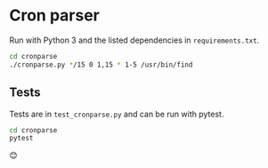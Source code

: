 # Cron parser

Run with Python 3 and the listed dependencies in `requirements.txt`.

```bash
cd cronparse
./cronparse.py */15 0 1,15 * 1-5 /usr/bin/find
```

## Tests

Tests are in `test_cronparse.py` and can be run with pytest.

```bash
cd cronparse
pytest
```

😊

